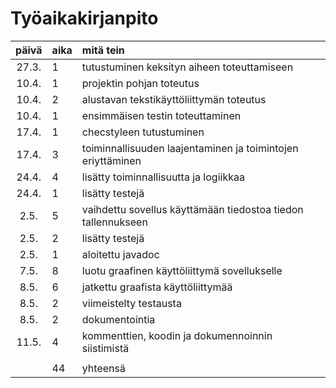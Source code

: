 # Työaikakirjanpito

| päivä | aika | mitä tein |
| :----: | :----- | :----- |
| 27.3. | 1 | tutustuminen keksityn aiheen toteuttamiseen |
| 10.4. | 1 | projektin pohjan toteutus |
| 10.4. | 2 | alustavan tekstikäyttöliittymän toteutus |
| 10.4. | 1 | ensimmäisen testin toteuttaminen |
| 17.4. | 1 | checstyleen tutustuminen |
| 17.4. | 3 | toiminnallisuuden laajentaminen ja toimintojen eriyttäminen |
| 24.4. | 4 | lisätty toiminnallisuutta ja logiikkaa |
| 24.4. | 1 | lisätty testejä |
| 2.5. | 5 | vaihdettu sovellus käyttämään tiedostoa tiedon tallennukseen |
| 2.5. | 2 | lisätty testejä |
| 2.5. | 1 | aloitettu javadoc |
| 7.5. | 8 | luotu graafinen käyttöliittymä sovellukselle |
| 8.5. | 6 | jatkettu graafista käyttöliittymää |
| 8.5. | 2 | viimeistelty testausta |
| 8.5. | 2 | dokumentointia |
| 11.5. | 4 | kommenttien, koodin ja dokumennoinnin siistimistä |
| | | |
| | 44 | yhteensä|
